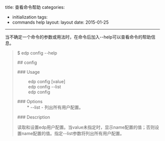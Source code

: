 title: 查看命令帮助
categories:
- initialization
tags:
-  commands help
layout:
    layout
date:
    2015-01-25
---

当不确定一个命令的参数或用法时，在命令后加入--help可以查看命令的帮助信息。
>$ edp config --help 
> 
>\## config  
>
>\### Usage  
>
>&nbsp;&nbsp;&nbsp;&nbsp;&nbsp;&nbsp;&nbsp;&nbsp;  edp config <name> [value]  
>&nbsp;&nbsp;&nbsp;&nbsp;&nbsp;&nbsp;&nbsp;&nbsp;  edp config --list  
>&nbsp;&nbsp;&nbsp;&nbsp;&nbsp;&nbsp;&nbsp;&nbsp;  edp config  
>
>\### Options  
>&nbsp;&nbsp;&nbsp;&nbsp;&nbsp;&nbsp;&nbsp; \* --list - 列出所有用户配置。  
>
>\### Description  
>
>读取和设置edp用户配置。当value未指定时，显示name配置的值；否则设置name配置的值。指定--list参数将列出所有用户配置。